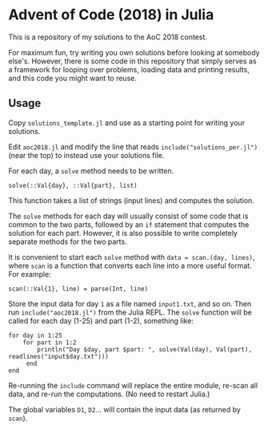 # Advent of Code (2018) in Julia

This is a repository of my solutions to the AoC 2018 contest.

For maximum fun, try writing you own solutions before looking at somebody else's. However, there is some code in this repository that simply serves as a framework for looping over problems, loading data and printing results, and this code you might want to reuse.

## Usage

Copy `solutions_template.jl` and use as a starting point for writing your solutions.

Edit `aoc2018.jl` and modify the line that reads `include("solutions_per.jl")` (near the top) to instead use your solutions file.

For each day, a `solve` method needs to be written.
```
solve(::Val{day}, ::Val{part}, list)
```
This function takes a list of strings (input lines) and computes the solution.

The `solve` methods for each day will usually consist of some code that is common to the two parts, followed by an `if` statement that computes the solution for each part. However, it is also possible to write completely separate methods for the two parts.

It is convenient to start each `solve` method with `data = scan.(day, lines)`, where `scan` is a function that converts each line into a more useful format. For example:
```
scan(::Val{1}, line) = parse(Int, line)
```

Store the input data for day `1` as a file named `input1.txt`, and so on. Then run `include("aoc2018.jl")` from the Julia REPL. The `solve` function will be called for each day (1-25) and part (1-2), something like:
```
for day in 1:25
    for part in 1:2
        println("Day $day, part $part: ", solve(Val(day), Val(part), readlines("input$day.txt")))
     end
end
```

Re-running the `include` command will replace the entire module, re-scan all data, and re-run the computations. (No need to restart Julia.)

The global variables `D1`, `D2`... will contain the input data (as returned by `scan`).
